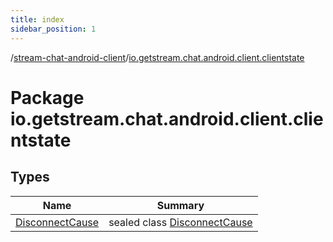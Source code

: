 ```yaml
---
title: index
sidebar_position: 1
---
```

/[stream-chat-android-client](../index.md)/[io.getstream.chat.android.client.clientstate](index.md)  
  
  
  
# Package io.getstream.chat.android.client.clientstate  
  
  
## Types  
  
|  Name |  Summary | 
|---|---|
| <a name="io.getstream.chat.android.client.clientstate/DisconnectCause///PointingToDeclaration/"></a>[DisconnectCause](DisconnectCause/index.md)| <a name="io.getstream.chat.android.client.clientstate/DisconnectCause///PointingToDeclaration/"></a>sealed class [DisconnectCause](DisconnectCause/index.md)|

